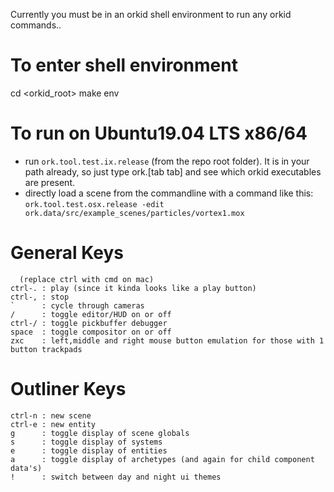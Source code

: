 Currently you must be in an orkid shell environment to run any orkid commands..

To enter shell environment
==========================
cd <orkid_root>
make env

To run on Ubuntu19.04 LTS x86/64
======
* run ```ork.tool.test.ix.release``` (from the repo root folder). It is in your path already, so just type ork.[tab tab] and see which orkid executables are present.
* directly load a scene from the commandline with a command like this:
```ork.tool.test.osx.release -edit ork.data/src/example_scenes/particles/vortex1.mox```

General Keys
=============
```
  (replace ctrl with cmd on mac)
ctrl-. : play (since it kinda looks like a play button)
ctrl-, : stop
`      : cycle through cameras
/      : toggle editor/HUD on or off
ctrl-/ : toggle pickbuffer debugger
space  : toggle compositor on or off
zxc    : left,middle and right mouse button emulation for those with 1 button trackpads
```

Outliner Keys
=============
```
ctrl-n : new scene
ctrl-e : new entity
g      : toggle display of scene globals
s      : toggle display of systems
e      : toggle display of entities
a      : toggle display of archetypes (and again for child component data's)
!      : switch between day and night ui themes
```
